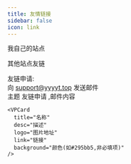 ```yaml
---
title: 友情链接
sidebar: false
icon: link
---
```


我自己的站点
<div class="vp-card-container">
<VPCard
  title="YYYYT的AList站点"
  desc="分享一些视频/文件"
  logo="https://img.yyyyt.top/Alist/Haku.png"
  link="https://alist.yyyyt.top"
/>
</div>

其他站点友链
<div class="vp-card-container">
<VPCard
  title="B84F2246的博客"
  desc="TECH OTAKUS SAVE THE WORLD"
  logo="https://tc.d3tt.com/images/FvAhkiZ5Y1U2kyCbkl75nq-a0Ef0.png"
  link="https://blog.b84f2246.top/"
  background="#295bb5"
/>
<VPCard
  title="Dream"
  desc="一个乐于分享的博客"
  logo="https://github.hqycloud.top/https://raw.githubusercontent.com/hqycloud/blog-images/main/hexo-images/24/7/dream_54379e44aa8d8843e7cc8d95b55b189d.jpg"
  link="https://blog.hqycloud.top/"
/>
<VPCard
  title="JuHao的博客"
  desc="写些小东西"
  logo="https://chat-img.jwznb.com/6dc8c5b3b316f0458deac76e6a99b7a9.jpg"
  link="https://juhao.hashnode.dev/"
  background="#303095"
/>
<VPCard
  title="Qrasa的小站"
  desc="记录一些活着的日常"
  logo="https://blog.qrasa.cn/wp-content/uploads/2024/07/IMG_6095.jpeg"
  link="https://blog.qrasa.cn"
/>
<VPCard
  title="Runoneall の 小破站"
  desc="一个混迹互联网的普通人"
  logo="https://filecdn.runoneall.us.kg/BlogResource/avatar.webp"
  link="https://runoneall.us.kg"
/>
<VPCard
  title="一个一个一个小站（悲"
  desc="114514个三连的站"
  logo="https://sanlian.us.kg/favicon.ico"
  link="https://sanlian.us.kg/"
  background="#27A0DD"
/>
</div>

友链申请:  
向 support@yyyyt.top 发送邮件  
主题 友链申请 ,邮件内容

```
<VPCard
  title="名称"
  desc="描述"
  logo="图片地址"
  link="链接"
  background="颜色(如#295bb5,非必填项)"
/>
```